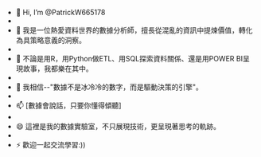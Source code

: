 - 👋 Hi, I’m @PatrickW665178
- 
- 👀 我是一位熱愛資料世界的數據分析師，擅長從混亂的資訊中提煉價值，轉化為具策略意義的洞察。
- 
- 🌱 不論是用R，用Python做ETL、用SQL探索資料關係、還是用POWER BI呈現故事，我都樂在其中。
- 
- 💞️ 我相信--"數據不是冰冷冷的數字，而是驅動決策的引擎"。
- 
- 📫 [數據會說話，只要你懂得傾聽]
- 
- 😄 這裡是我的數據實驗室，不只展現技術，更呈現著思考的軌跡。
- 
- ⚡ 歡迎一起交流學習:))

<!---
PatrickW665178/PatrickW665178 is a ✨ special ✨ repository because its `README.md` (this file) appears on your GitHub profile.
You can click the Preview link to take a look at your changes.
--->
